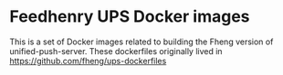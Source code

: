 # Feedhenry UPS Docker images

This is a set of Docker images related to building the Fheng version of unified-push-server. 
These dockerfiles originally lived in https://github.com/fheng/ups-dockerfiles
